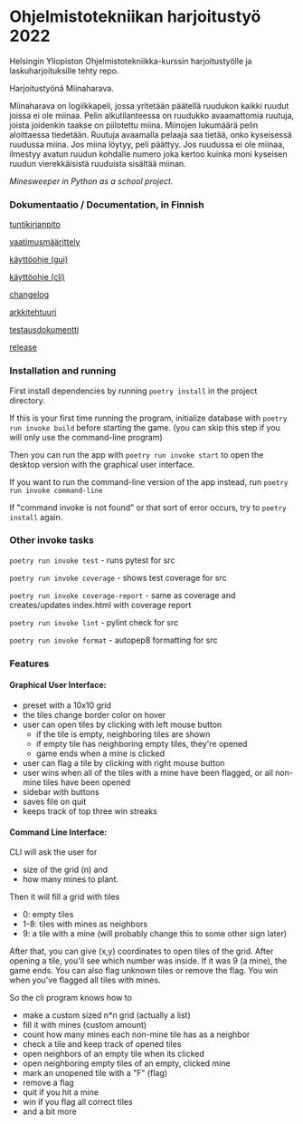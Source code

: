 # Ohjelmistotekniikan harjoitustyö 2022

  
Helsingin Yliopiston Ohjelmistotekniikka-kurssin harjoitustyölle ja laskuharjoituksille tehty repo.

Harjoitustyönä Miinaharava.

Miinaharava on logiikkapeli, jossa yritetään päätellä ruudukon kaikki ruudut joissa ei ole miinaa. Pelin alkutilanteessa on ruudukko avaamattomia ruutuja, joista joidenkin taakse on piilotettu miina. Miinojen lukumäärä pelin aloittaessa tiedetään. Ruutuja avaamalla pelaaja saa tietää, onko kyseisessä ruudussa miina. Jos miina löytyy, peli päättyy. Jos ruudussa ei ole miinaa, ilmestyy avatun ruudun kohdalle numero joka kertoo kuinka moni kyseisen ruudun vierekkäisistä ruuduista sisältää miinan.

*Minesweeper in Python as a school project.*


### Dokumentaatio / Documentation, in Finnish

[tuntikirjanpito](https://github.com/Deeroil/ot-harjoitustyo/blob/master/dokumentaatio/tuntikirjanpito.md)

[vaatimusmäärittely](https://github.com/Deeroil/ot-harjoitustyo/blob/master/dokumentaatio/vaatimusmaarittely.md)

[käyttöohje (gui)](https://github.com/Deeroil/ot-harjoitustyo/blob/master/dokumentaatio/kayttoohje.md)

[käyttöohje (cli)](https://github.com/Deeroil/ot-harjoitustyo/blob/master/dokumentaatio/kayttoohje_cli.md)

[changelog](https://github.com/Deeroil/ot-harjoitustyo/blob/master/dokumentaatio/changelog.md)

[arkkitehtuuri](https://github.com/Deeroil/ot-harjoitustyo/blob/master/dokumentaatio/arkkitehtuuri.md)

[testausdokumentti](https://github.com/Deeroil/ot-harjoitustyo/blob/master/dokumentaatio/testausdokumentti.md)

[release](https://github.com/Deeroil/ot-harjoitustyo/releases/tag/loppupalautus)

### Installation and running

First install dependencies by running `poetry install` in the project directory.

If this is your first time running the program, initialize database with `poetry run invoke build` before starting the game. (you can skip this step if you will only use the command-line program)

Then you can run the app with `poetry run invoke start` to open the desktop version with the graphical user interface.

If you want to run the command-line version of the app instead, run `poetry run invoke command-line`

If "command invoke is not found" or that sort of error occurs, try to `poetry install` again.


### Other invoke tasks

`poetry run invoke test` - runs pytest for src

`poetry run invoke coverage` - shows test coverage for src

`poetry run invoke coverage-report` - same as coverage and creates/updates index.html with coverage report

`poetry run invoke lint` - pylint check for src

`poetry run invoke format` - autopep8 formatting for src


### Features

#### Graphical User Interface:

- preset with a 10x10 grid
- the tiles change border color on hover
- user can open tiles by clicking with left mouse button
  - if the tile is empty, neighboring tiles are shown
  - if empty tile has neighboring empty tiles, they're opened
  - game ends when a mine is clicked
- user can flag a tile by clicking with right mouse button
- user wins when all of the tiles with a mine have been flagged, or all non-mine tiles have been opened
- sidebar with buttons
- saves file on quit
- keeps track of top three win streaks



#### Command Line Interface:

CLI will ask the user for
- size of the grid (n) and
- how many mines to plant.

Then it will fill a grid with tiles
- 0: empty tiles 
- 1-8: tiles with mines as neighbors
- 9: a tile with a mine (will probably change this to some other sign later)

After that, you can give (x,y) coordinates to open tiles of the grid.
After opening a tile, you'll see which number was inside.
If it was 9 (a mine), the game ends.
You can also flag unknown tiles or remove the flag.
You win when you've flagged all tiles with mines.

So the cli program knows how to
- make a custom sized n*n grid (actually a list)
- fill it with mines (custom amount)
- count how many mines each non-mine tile has as a neighbor
- check a tile and keep track of opened tiles
- open neighbors of an empty tile when its clicked
- open neighboring empty tiles of an empty, clicked mine
- mark an unopened tile with a "F" (flag)
- remove a flag
- quit if you hit a mine
- win if you flag all correct tiles
- and a bit more